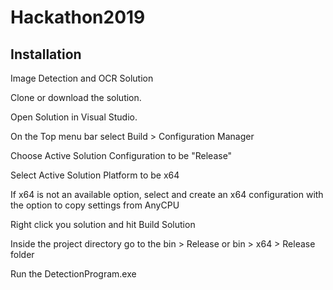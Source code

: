 # Hackathon2019

## Installation

Image Detection and OCR Solution

Clone or download the solution.

Open Solution in Visual Studio.

On the Top menu bar select Build > Configuration Manager

Choose Active Solution Configuration to be "Release"

Select Active Solution Platform to be x64

If x64 is not an available option, select <New> and create an x64 configuration with the option to copy settings from AnyCPU

Right click you solution and hit Build Solution

Inside the project directory go to the bin > Release or bin > x64 > Release folder

Run the DetectionProgram.exe
